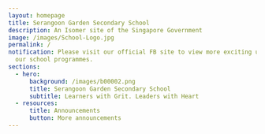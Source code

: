 ```yaml
---
layout: homepage
title: Serangoon Garden Secondary School
description: An Isomer site of the Singapore Government
image: /images/School-Logo.jpg
permalink: /
notification: Please visit our official FB site to view more exciting updates on
  our school programmes.
sections:
  - hero:
      background: /images/b00002.png
      title: Serangoon Garden Secondary School
      subtitle: Learners with Grit. Leaders with Heart
  - resources:
      title: Announcements
      button: More announcements
---
```


